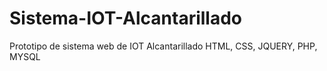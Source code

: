 # Sistema-IOT-Alcantarillado
Prototipo de sistema web de IOT Alcantarillado HTML, CSS, JQUERY, PHP, MYSQL
